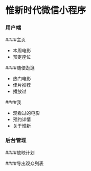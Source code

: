 # 惟新时代微信小程序

### 用户端


####主页

- 本周电影
- 预定座位

####随便逛逛

- 热门电影
- 佳片推荐
- 播放过

####我

- 观看过的电影
- 预约详情
- 关于惟新



### 后台管理

####放映计划

####导出观众列表
